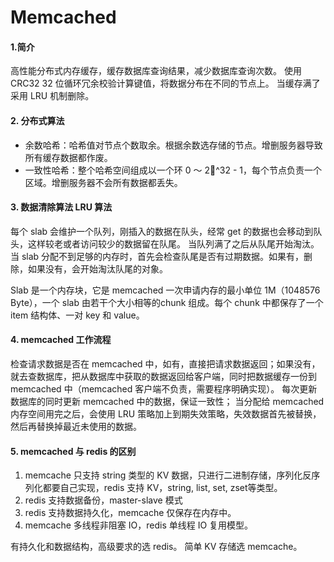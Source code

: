 # Memcached

#### 1.简介

高性能分布式内存缓存，缓存数据库查询结果，减少数据库查询次数。
使用 CRC32 32 位循环冗余校验计算键值，将数据分布在不同的节点上。
当缓存满了采用 LRU 机制删除。

#### 2. 分布式算法
* 余数哈希：哈希值对节点个数取余。根据余数选存储的节点。增删服务器导致所有缓存数据都作废。
* 一致性哈希：整个哈希空间组成以一个环 0 ～ 2^32 - 1，每个节点负责一个区域。增删服务器不会所有数据都丢失。

#### 3. 数据清除算法 LRU 算法
每个 slab 会维护一个队列，刚插入的数据在队头，经常 get 的数据也会移动到队头，这样较老或者访问较少的数据留在队尾。
当队列满了之后从队尾开始淘汰。
当 slab 分配不到足够的内存时，首先会检查队尾是否有过期数据。如果有，删除，如果没有，会开始淘汰队尾的对象。

Slab 是一个内存块，它是 memcached 一次申请内存的最小单位 1M（1048576 Byte），一个 slab 由若干个大小相等的chunk 组成。每个 chunk 中都保存了一个 item 结构体、一对 key 和 value。


#### 4. memcached 工作流程

检查请求数据是否在 memcached 中，如有，直接把请求数据返回；如果没有，就去查数据库，把从数据库中获取的数据返回给客户端，同时把数据缓存一份到 memcached 中（memcached 客户端不负责，需要程序明确实现）。
每次更新数据库的同时更新 memcached 中的数据，保证一致性；
当分配给 memcached 内存空间用完之后，会使用 LRU 策略加上到期失效策略，失效数据首先被替换，然后再替换掉最近未使用的数据。

#### 5. memcached 与 redis 的区别

1) memcache 只支持 string 类型的 KV 数据，只进行二进制存储，序列化反序列化都要自己实现，redis 支持 KV，string, list, set, zset等类型。
2) redis 支持数据备份，master-slave 模式
3) redis 支持数据持久化，memcache 仅保存在内存中。
4) memcache 多线程非阻塞 IO，redis 单线程 IO 复用模型。

有持久化和数据结构，高级要求的选 redis。
简单 KV 存储选 memcache。

